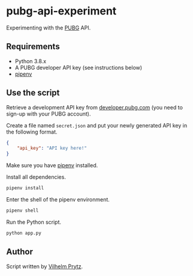 # pubg-api-experiment

Experimenting with the [PUBG](https://developer.pubg.com/) API.

## Requirements

- Python 3.8.x
- A PUBG developer API key (see instructions below)
- [pipenv](https://github.com/pypa/pipenv)

## Use the script

Retrieve a development API key from [developer.pubg.com](https://developer.pubg.com/) (you need to sign-up with your PUBG account).

Create a file named `secret.json` and put your newly generated API key in the following format.

```json
{
    "api_key": "API key here!"
}
```

Make sure you have [pipenv](https://github.com/pypa/pipenv) installed.

Install all dependencies.

```bash
pipenv install
```

Enter the shell of the pipenv environment.

```bash
pipenv shell
```

Run the Python script.

```bash
python app.py
```

## Author

Script written by [Vilhelm Prytz](https://github.com/VilhelmPrytz).
